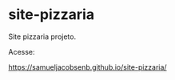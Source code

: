# site-pizzaria
 Site pizzaria projeto.

 Acesse:

 https://samueljacobsenb.github.io/site-pizzaria/
